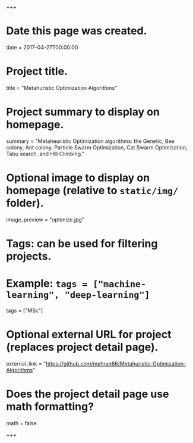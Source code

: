 +++
# Date this page was created.
date = 2017-04-27T00:00:00

# Project title.
title = "Metahuristic Optimization Algorithms"

# Project summary to display on homepage.
summary = "Metaheuristic Optimization algorithms: the Genetic, Bee colony, Ant colony, Particle Swarm Optimization, Cat Swarm Optimization, Tabu search, and Hill Climbing."

# Optional image to display on homepage (relative to `static/img/` folder).
image_preview = "optimize.jpg"

# Tags: can be used for filtering projects.
# Example: `tags = ["machine-learning", "deep-learning"]`
tags = ["MSc"]

# Optional external URL for project (replaces project detail page).
external_link = "https://github.com/mehran66/Metahuristic-Optimization-Algorithms"

# Does the project detail page use math formatting?
math = false

+++

